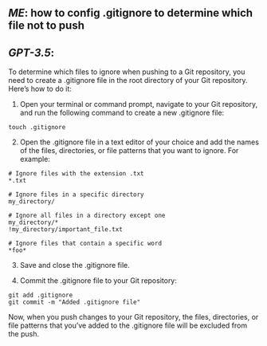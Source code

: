 
## *ME*: how to config .gitignore to determine which file not to push  
## *GPT-3.5*: 

To determine which files to ignore when pushing to a Git repository, you need to create a .gitignore file in the root directory of your Git repository. Here’s how to do it:

1. Open your terminal or command prompt, navigate to your Git repository, and run the following command to create a new .gitignore file:

```
touch .gitignore
```

2. Open the .gitignore file in a text editor of your choice and add the names of the files, directories, or file patterns that you want to ignore. For example:

```
# Ignore files with the extension .txt
*.txt

# Ignore files in a specific directory
my_directory/

# Ignore all files in a directory except one
my_directory/*
!my_directory/important_file.txt

# Ignore files that contain a specific word
*foo*
```

3. Save and close the .gitignore file.

4. Commit the .gitignore file to your Git repository:

```
git add .gitignore
git commit -m "Added .gitignore file"
```

Now, when you push changes to your Git repository, the files, directories, or file patterns that you’ve added to the .gitignore file will be excluded from the push.  

